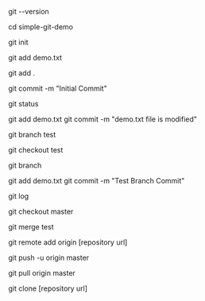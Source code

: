 git --version

cd simple-git-demo

git init

git add demo.txt

git add .

git commit -m "Initial Commit"

git status

git add demo.txt git commit -m "demo.txt file is modified"

git branch test

git checkout test

git branch

git add demo.txt git commit -m "Test Branch Commit"

git log

git checkout master

git merge test

git remote add origin [repository url]

git push -u origin master

git pull origin master

git clone [repository url]

